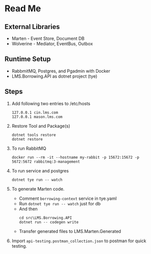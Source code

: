 # Read Me

## External Libraries

* Marten - Event Store, Document DB
* Wolverine - Mediator, EventBus, Outbox

## Runtime Setup

* RabbmitMQ, Postgres, and Pgadmin with Docker
* LMS.Borrowing.API as dotnet project (tye)

## Steps

1. Add following two entries to /etc/hosts
   
   ```
   127.0.0.1 cin.lms.com
   127.0.0.1 mason.lms.com
   ```

2. Restore Tool and Package(s)

   ```
   dotnet tools restore
   dotnet restore
   ```

3. To run RabbitMQ

   ```
   docker run --rm -it --hostname my-rabbit -p 15672:15672 -p 5672:5672 rabbitmq:3-management
   ```

4. To run service and postgres

   ```
   dotnet tye run -- watch
   ```

5. To generate Marten code.
  
   * Comment `borrowing-context` service in tye.yaml
   * Run `dotnet tye run -- watch` just for db
   * And then
     ```
     cd src\LMS.Borrowing.API
     dotnet run -- codegen write
     ```
   * Transfer generated files to LMS.Marten.Generated

6. Import `api-testing.postman_collection.json` to postman for quick testing.